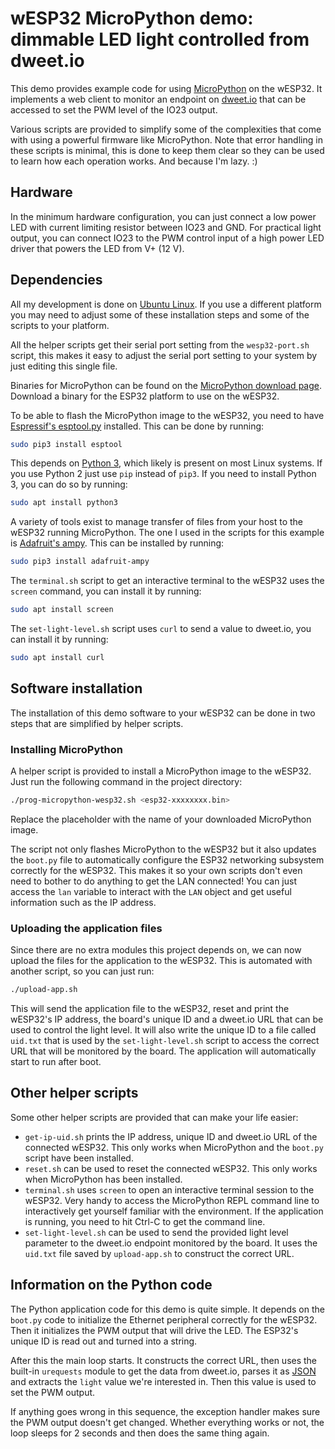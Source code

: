 # wESP32 MicroPython demo: dimmable LED light controlled from dweet.io

This demo provides example code for using [MicroPython](https://micropython.org/) on the wESP32.  It implements a web client to monitor an endpoint on [dweet.io](https://dweet.io/) that can be accessed to set the PWM level of the IO23 output.

Various scripts are provided to simplify some of the complexities that come with using a powerful firmware like MicroPython.  Note that error handling in these scripts is minimal, this is done to keep them clear so they can be used to learn how each operation works.  And because I'm lazy. :)

## Hardware

In the minimum hardware configuration, you can just connect a low power LED with current limiting resistor between IO23 and GND.  For practical light output, you can connect IO23 to the PWM control input of a high power LED driver that powers the LED from V+ (12 V).

## Dependencies

All my development is done on [Ubuntu Linux](https://www.ubuntu.com/).  If you use a different platform you may need to adjust some of these installation steps and some of the scripts to your platform.

All the helper scripts get their serial port setting from the `wesp32-port.sh` script, this makes it easy to adjust the serial port setting to your system by just editing this single file.

Binaries for MicroPython can be found on the [MicroPython download page](http://micropython.org/download).  Download a binary for the ESP32 platform to use on the wESP32.

To be able to flash the MicroPython image to the wESP32, you need to have [Espressif's esptool.py](https://github.com/espressif/esptool) installed.  This can be done by running:

```sh
sudo pip3 install esptool
```

This depends on [Python 3](https://www.python.org/), which likely is present on most Linux systems.  If you use Python 2 just use `pip` instead of `pip3`.  If you need to install Python 3, you can do so by running:

```sh
sudo apt install python3
```

A variety of tools exist to manage transfer of files from your host to the wESP32 running MicroPython.  The one I used in the scripts for this example is [Adafruit's ampy](https://github.com/adafruit/ampy).  This can be installed by running:

```sh
sudo pip3 install adafruit-ampy
```

The `terminal.sh` script to get an interactive terminal to the wESP32 uses the `screen` command, you can install it by running:

```sh
sudo apt install screen
```

The `set-light-level.sh` script uses `curl` to send a value to dweet.io, you can install it by running:

```sh
sudo apt install curl
```

## Software installation

The installation of this demo software to your wESP32 can be done in two steps that are simplified by helper scripts.

### Installing MicroPython

A helper script is provided to install a MicroPython image to the wESP32.  Just run the following command in the project directory:

```sh
./prog-micropython-wesp32.sh <esp32-xxxxxxxx.bin>
```

Replace the placeholder with the name of your downloaded MicroPython image.

The script not only flashes MicroPython to the wESP32 but it also updates the `boot.py` file to automatically configure the ESP32 networking subsystem correctly for the wESP32.  This makes it so your own scripts don't even need to bother to do anything to get the LAN connected!  You can just access the `lan` variable to interact with the `LAN` object and get useful information such as the IP address.

### Uploading the application files

Since there are no extra modules this project depends on, we can now upload the files for the application to the wESP32.  This is automated with another script, so you can just run:

```sh
./upload-app.sh
```

This will send the application file to the wESP32, reset and print the wESP32's IP address, the board's unique ID and a dweet.io URL that can be used to control the light level.  It will also write the unique ID to a file called `uid.txt` that is used by the `set-light-level.sh` script to access the correct URL that will be monitored by the board.  The application will automatically start to run after boot.

## Other helper scripts

Some other helper scripts are provided that can make your life easier:

- `get-ip-uid.sh` prints the IP address, unique ID and dweet.io URL of the connected wESP32.  This only works when MicroPython and the `boot.py` script have been installed.
- `reset.sh` can be used to reset the connected wESP32.  This only works when MicroPython has been installed.
- `terminal.sh` uses `screen` to open an interactive terminal session to the wESP32.  Very handy to access the MicroPython REPL command line to interactively get yourself familiar with the environment.  If the application is running, you need to hit Ctrl-C to get the command line.
- `set-light-level.sh` can be used to send the provided light level parameter to the dweet.io endpoint monitored by the board.  It uses the `uid.txt` file saved by `upload-app.sh` to construct the correct URL.

## Information on the Python code

The Python application code for this demo is quite simple.  It depends on the `boot.py` code to initialize the Ethernet peripheral correctly for the wESP32.  Then it initializes the PWM output that will drive the LED.  The ESP32's unique ID is read out and turned into a string.

After this the main loop starts.  It constructs the correct URL, then uses the built-in `urequests` module to get the data from dweet.io, parses it as [JSON](https://www.json.org/) and extracts the `light` value we're interested in.  Then this value is used to set the PWM output.

If anything goes wrong in this sequence, the exception handler makes sure the PWM output doesn't get changed.  Whether everything works or not, the loop sleeps for 2 seconds and then does the same thing again.

